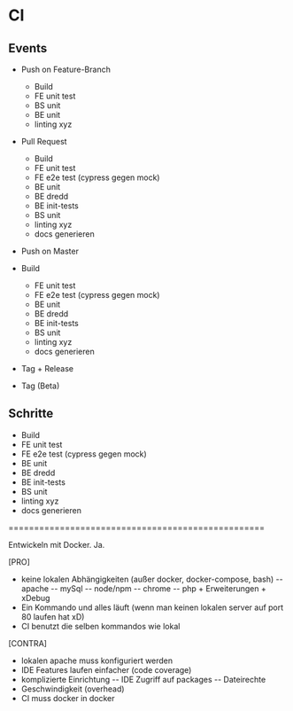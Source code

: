# CI

## Events
* Push on Feature-Branch
  * Build
  * FE unit test
  * BS unit
  * BE unit
  * linting xyz
* Pull Request
  * Build
  * FE unit test
  * FE e2e test (cypress gegen mock)
  * BE unit
  * BE dredd
  * BE init-tests
  * BS unit
  * linting xyz
  * docs generieren
* Push on Master
* Build
  * FE unit test
  * FE e2e test (cypress gegen mock)
  * BE unit
  * BE dredd
  * BE init-tests
  * BS unit
  * linting xyz
  * docs generieren


* Tag + Release
* Tag (Beta)

## Schritte
* Build
* FE unit test
* FE e2e test (cypress gegen mock)
* BE unit
* BE dredd
* BE init-tests
* BS unit
* linting xyz
* docs generieren





==================================================

Entwickeln mit Docker. Ja.

[PRO]
- keine lokalen Abhängigkeiten (außer docker, docker-compose, bash)
  -- apache
  -- mySql
  -- node/npm
  -- chrome
  -- php + Erweiterungen + xDebug
- Ein Kommando und alles läuft (wenn man keinen lokalen server auf port 80 laufen hat xD)
- CI benutzt die selben kommandos wie lokal 

[CONTRA]
- lokalen apache muss konfiguriert werden
- IDE Features laufen einfacher (code coverage)
- komplizierte Einrichtung
 -- IDE Zugriff auf packages
 -- Dateirechte 
- Geschwindigkeit (overhead)
- CI muss docker in docker






